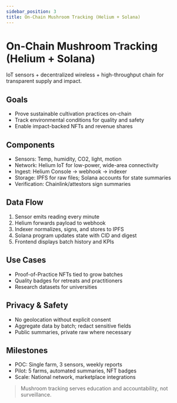 ```yaml
---
sidebar_position: 3
title: On-Chain Mushroom Tracking (Helium + Solana)
---
```


# On-Chain Mushroom Tracking (Helium + Solana)

IoT sensors + decentralized wireless + high-throughput chain for transparent supply and impact.

## Goals

- Prove sustainable cultivation practices on-chain
- Track environmental conditions for quality and safety
- Enable impact-backed NFTs and revenue shares

## Components

- Sensors: Temp, humidity, CO2, light, motion
- Network: Helium IoT for low-power, wide-area connectivity
- Ingest: Helium Console → webhook → indexer
- Storage: IPFS for raw files; Solana accounts for state summaries
- Verification: Chainlink/attestors sign summaries

## Data Flow

1. Sensor emits reading every minute
2. Helium forwards payload to webhook
3. Indexer normalizes, signs, and stores to IPFS
4. Solana program updates state with CID and digest
5. Frontend displays batch history and KPIs

## Use Cases

- Proof-of-Practice NFTs tied to grow batches
- Quality badges for retreats and practitioners
- Research datasets for universities

## Privacy & Safety

- No geolocation without explicit consent
- Aggregate data by batch; redact sensitive fields
- Public summaries, private raw where necessary

## Milestones

- POC: Single farm, 3 sensors, weekly reports
- Pilot: 5 farms, automated summaries, NFT badges
- Scale: National network, marketplace integrations

> Mushroom tracking serves education and accountability, not surveillance.

